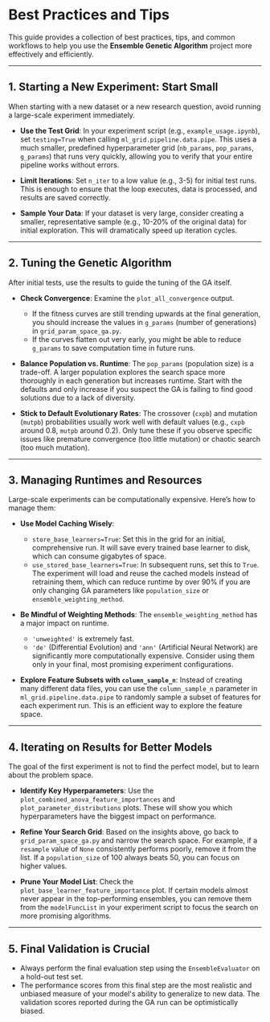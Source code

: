 # Best Practices and Tips

This guide provides a collection of best practices, tips, and common workflows to help you use the **Ensemble Genetic Algorithm** project more effectively and efficiently.

---

## 1. Starting a New Experiment: Start Small

When starting with a new dataset or a new research question, avoid running a large-scale experiment immediately.

-   **Use the Test Grid**: In your experiment script (e.g., `example_usage.ipynb`), set `testing=True` when calling `ml_grid.pipeline.data.pipe`. This uses a much smaller, predefined hyperparameter grid (`nb_params`, `pop_params`, `g_params`) that runs very quickly, allowing you to verify that your entire pipeline works without errors.

-   **Limit Iterations**: Set `n_iter` to a low value (e.g., 3-5) for initial test runs. This is enough to ensure that the loop executes, data is processed, and results are saved correctly.

-   **Sample Your Data**: If your dataset is very large, consider creating a smaller, representative sample (e.g., 10-20% of the original data) for initial exploration. This will dramatically speed up iteration cycles.

---

## 2. Tuning the Genetic Algorithm

After initial tests, use the results to guide the tuning of the GA itself.

-   **Check Convergence**: Examine the `plot_all_convergence` output.
    -   If the fitness curves are still trending upwards at the final generation, you should increase the values in `g_params` (number of generations) in `grid_param_space_ga.py`.
    -   If the curves flatten out very early, you might be able to reduce `g_params` to save computation time in future runs.

-   **Balance Population vs. Runtime**: The `pop_params` (population size) is a trade-off. A larger population explores the search space more thoroughly in each generation but increases runtime. Start with the defaults and only increase if you suspect the GA is failing to find good solutions due to a lack of diversity.

-   **Stick to Default Evolutionary Rates**: The crossover (`cxpb`) and mutation (`mutpb`) probabilities usually work well with default values (e.g., `cxpb` around 0.8, `mutpb` around 0.2). Only tune these if you observe specific issues like premature convergence (too little mutation) or chaotic search (too much mutation).

---

## 3. Managing Runtimes and Resources

Large-scale experiments can be computationally expensive. Here’s how to manage them:

-   **Use Model Caching Wisely**:
    -   `store_base_learners=True`: Set this in the grid for an initial, comprehensive run. It will save every trained base learner to disk, which can consume gigabytes of space.
    -   `use_stored_base_learners=True`: In subsequent runs, set this to `True`. The experiment will load and reuse the cached models instead of retraining them, which can reduce runtime by over 90% if you are only changing GA parameters like `population_size` or `ensemble_weighting_method`.

-   **Be Mindful of Weighting Methods**: The `ensemble_weighting_method` has a major impact on runtime.
    -   `'unweighted'` is extremely fast.
    -   `'de'` (Differential Evolution) and `'ann'` (Artificial Neural Network) are significantly more computationally expensive. Consider using them only in your final, most promising experiment configurations.

-   **Explore Feature Subsets with `column_sample_n`**: Instead of creating many different data files, you can use the `column_sample_n` parameter in `ml_grid.pipeline.data.pipe` to randomly sample a subset of features for each experiment run. This is an efficient way to explore the feature space.

---

## 4. Iterating on Results for Better Models

The goal of the first experiment is not to find the perfect model, but to learn about the problem space.

-   **Identify Key Hyperparameters**: Use the `plot_combined_anova_feature_importances` and `plot_parameter_distributions` plots. These will show you which hyperparameters have the biggest impact on performance.

-   **Refine Your Search Grid**: Based on the insights above, go back to `grid_param_space_ga.py` and narrow the search space. For example, if a `resample` value of `None` consistently performs poorly, remove it from the list. If a `population_size` of 100 always beats 50, you can focus on higher values.

-   **Prune Your Model List**: Check the `plot_base_learner_feature_importance` plot. If certain models almost never appear in the top-performing ensembles, you can remove them from the `modelFuncList` in your experiment script to focus the search on more promising algorithms.

---

## 5. Final Validation is Crucial

-   Always perform the final evaluation step using the `EnsembleEvaluator` on a hold-out test set.
-   The performance scores from this final step are the most realistic and unbiased measure of your model's ability to generalize to new data. The validation scores reported during the GA run can be optimistically biased.